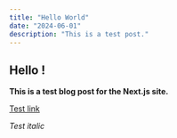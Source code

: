 ```yaml
---
title: "Hello World"
date: "2024-06-01"
description: "This is a test post."
---
```


## Hello !


**This is a test blog post for the Next.js site.**


[Test link](https://welp.com)


_Test italic_